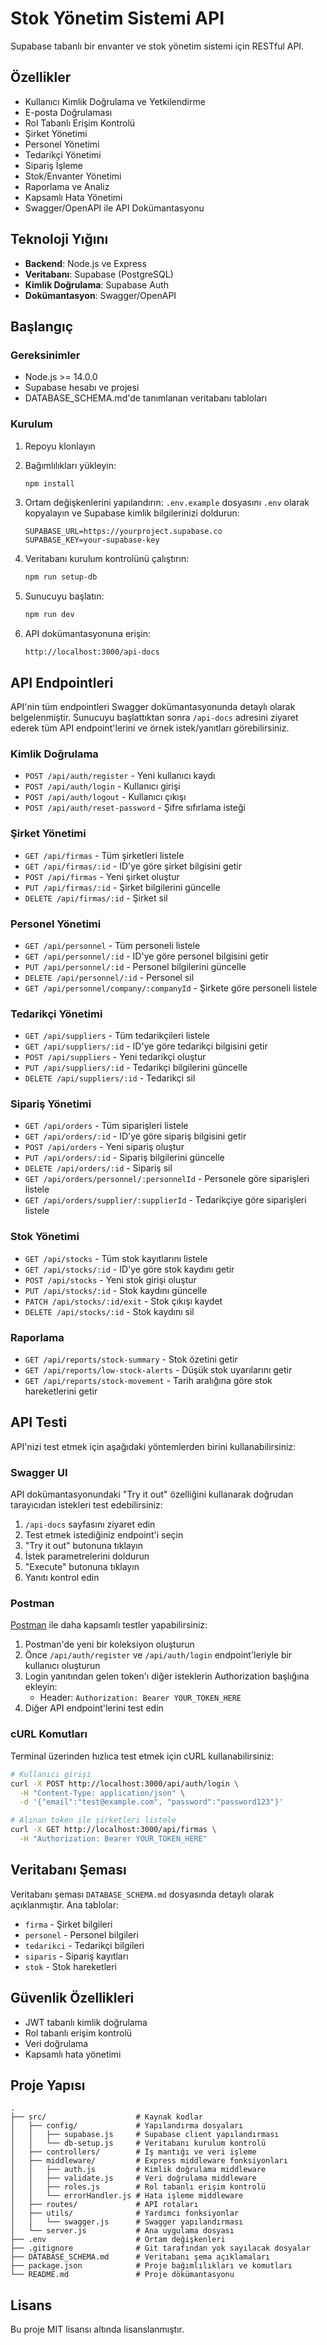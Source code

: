 # Stok Yönetim Sistemi API

Supabase tabanlı bir envanter ve stok yönetim sistemi için RESTful API.

## Özellikler

- Kullanıcı Kimlik Doğrulama ve Yetkilendirme
- E-posta Doğrulaması
- Rol Tabanlı Erişim Kontrolü
- Şirket Yönetimi
- Personel Yönetimi
- Tedarikçi Yönetimi
- Sipariş İşleme
- Stok/Envanter Yönetimi
- Raporlama ve Analiz
- Kapsamlı Hata Yönetimi
- Swagger/OpenAPI ile API Dokümantasyonu

## Teknoloji Yığını

- **Backend**: Node.js ve Express
- **Veritabanı**: Supabase (PostgreSQL)
- **Kimlik Doğrulama**: Supabase Auth
- **Dokümantasyon**: Swagger/OpenAPI

## Başlangıç

### Gereksinimler

- Node.js >= 14.0.0
- Supabase hesabı ve projesi
- DATABASE_SCHEMA.md'de tanımlanan veritabanı tabloları

### Kurulum

1. Repoyu klonlayın
2. Bağımlılıkları yükleyin:
   ```bash
   npm install
   ```
3. Ortam değişkenlerini yapılandırın:
   `.env.example` dosyasını `.env` olarak kopyalayın ve Supabase kimlik bilgilerinizi doldurun:
   ```
   SUPABASE_URL=https://yourproject.supabase.co
   SUPABASE_KEY=your-supabase-key
   ```

4. Veritabanı kurulum kontrolünü çalıştırın:
   ```bash
   npm run setup-db
   ```

5. Sunucuyu başlatın:
   ```bash
   npm run dev
   ```

6. API dokümantasyonuna erişin:
   ```
   http://localhost:3000/api-docs
   ```

## API Endpointleri

API'nin tüm endpointleri Swagger dokümantasyonunda detaylı olarak belgelenmiştir. Sunucuyu başlattıktan sonra `/api-docs` adresini ziyaret ederek tüm API endpoint'lerini ve örnek istek/yanıtları görebilirsiniz.

### Kimlik Doğrulama

- `POST /api/auth/register` - Yeni kullanıcı kaydı
- `POST /api/auth/login` - Kullanıcı girişi
- `POST /api/auth/logout` - Kullanıcı çıkışı
- `POST /api/auth/reset-password` - Şifre sıfırlama isteği

### Şirket Yönetimi

- `GET /api/firmas` - Tüm şirketleri listele
- `GET /api/firmas/:id` - ID'ye göre şirket bilgisini getir
- `POST /api/firmas` - Yeni şirket oluştur
- `PUT /api/firmas/:id` - Şirket bilgilerini güncelle
- `DELETE /api/firmas/:id` - Şirket sil

### Personel Yönetimi

- `GET /api/personnel` - Tüm personeli listele
- `GET /api/personnel/:id` - ID'ye göre personel bilgisini getir
- `PUT /api/personnel/:id` - Personel bilgilerini güncelle
- `DELETE /api/personnel/:id` - Personel sil
- `GET /api/personnel/company/:companyId` - Şirkete göre personeli listele

### Tedarikçi Yönetimi

- `GET /api/suppliers` - Tüm tedarikçileri listele
- `GET /api/suppliers/:id` - ID'ye göre tedarikçi bilgisini getir
- `POST /api/suppliers` - Yeni tedarikçi oluştur
- `PUT /api/suppliers/:id` - Tedarikçi bilgilerini güncelle
- `DELETE /api/suppliers/:id` - Tedarikçi sil

### Sipariş Yönetimi

- `GET /api/orders` - Tüm siparişleri listele
- `GET /api/orders/:id` - ID'ye göre sipariş bilgisini getir
- `POST /api/orders` - Yeni sipariş oluştur
- `PUT /api/orders/:id` - Sipariş bilgilerini güncelle
- `DELETE /api/orders/:id` - Sipariş sil
- `GET /api/orders/personnel/:personnelId` - Personele göre siparişleri listele
- `GET /api/orders/supplier/:supplierId` - Tedarikçiye göre siparişleri listele

### Stok Yönetimi

- `GET /api/stocks` - Tüm stok kayıtlarını listele
- `GET /api/stocks/:id` - ID'ye göre stok kaydını getir
- `POST /api/stocks` - Yeni stok girişi oluştur
- `PUT /api/stocks/:id` - Stok kaydını güncelle
- `PATCH /api/stocks/:id/exit` - Stok çıkışı kaydet
- `DELETE /api/stocks/:id` - Stok kaydını sil

### Raporlama

- `GET /api/reports/stock-summary` - Stok özetini getir
- `GET /api/reports/low-stock-alerts` - Düşük stok uyarılarını getir
- `GET /api/reports/stock-movement` - Tarih aralığına göre stok hareketlerini getir

## API Testi

API'nizi test etmek için aşağıdaki yöntemlerden birini kullanabilirsiniz:

### Swagger UI

API dokümantasyonundaki "Try it out" özelliğini kullanarak doğrudan tarayıcıdan istekleri test edebilirsiniz:

1. `/api-docs` sayfasını ziyaret edin
2. Test etmek istediğiniz endpoint'i seçin
3. "Try it out" butonuna tıklayın
4. İstek parametrelerini doldurun
5. "Execute" butonuna tıklayın
6. Yanıtı kontrol edin

### Postman

[Postman](https://www.postman.com/) ile daha kapsamlı testler yapabilirsiniz:

1. Postman'de yeni bir koleksiyon oluşturun
2. Önce `/api/auth/register` ve `/api/auth/login` endpoint'leriyle bir kullanıcı oluşturun
3. Login yanıtından gelen token'ı diğer isteklerin Authorization başlığına ekleyin:
   - Header: `Authorization: Bearer YOUR_TOKEN_HERE`
4. Diğer API endpoint'lerini test edin

### cURL Komutları

Terminal üzerinden hızlıca test etmek için cURL kullanabilirsiniz:

```bash
# Kullanıcı girişi
curl -X POST http://localhost:3000/api/auth/login \
  -H "Content-Type: application/json" \
  -d '{"email":"test@example.com", "password":"password123"}'

# Alınan token ile şirketleri listele
curl -X GET http://localhost:3000/api/firmas \
  -H "Authorization: Bearer YOUR_TOKEN_HERE"
```

## Veritabanı Şeması

Veritabanı şeması `DATABASE_SCHEMA.md` dosyasında detaylı olarak açıklanmıştır. Ana tablolar:

- `firma` - Şirket bilgileri
- `personel` - Personel bilgileri
- `tedarikci` - Tedarikçi bilgileri
- `siparis` - Sipariş kayıtları
- `stok` - Stok hareketleri

## Güvenlik Özellikleri

- JWT tabanlı kimlik doğrulama
- Rol tabanlı erişim kontrolü 
- Veri doğrulama
- Kapsamlı hata yönetimi

## Proje Yapısı

```
.
├── src/                    # Kaynak kodlar
│   ├── config/             # Yapılandırma dosyaları
│   │   ├── supabase.js     # Supabase client yapılandırması
│   │   └── db-setup.js     # Veritabanı kurulum kontrolü
│   ├── controllers/        # İş mantığı ve veri işleme
│   ├── middleware/         # Express middleware fonksiyonları
│   │   ├── auth.js         # Kimlik doğrulama middleware
│   │   ├── validate.js     # Veri doğrulama middleware
│   │   ├── roles.js        # Rol tabanlı erişim kontrolü
│   │   └── errorHandler.js # Hata işleme middleware
│   ├── routes/             # API rotaları
│   ├── utils/              # Yardımcı fonksiyonlar
│   │   └── swagger.js      # Swagger yapılandırması
│   └── server.js           # Ana uygulama dosyası
├── .env                    # Ortam değişkenleri
├── .gitignore              # Git tarafından yok sayılacak dosyalar
├── DATABASE_SCHEMA.md      # Veritabanı şema açıklamaları
├── package.json            # Proje bağımlılıkları ve komutları
└── README.md               # Proje dökümantasyonu
```

## Lisans

Bu proje MIT lisansı altında lisanslanmıştır.